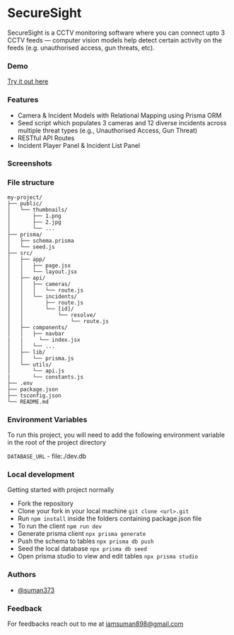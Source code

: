 
# SecureSight 

SecureSight is a CCTV monitoring software where you can connect upto 3 CCTV feeds — computer vision models help detect certain activity on the feeds (e.g. unauthorised access, gun threats, etc).



### Demo

[Try it out here](https://livewave-v1.vercel.app)



### Features

- Camera & Incident Models with Relational Mapping using Prisma ORM
- Seed script which populates 3 cameras and 12 diverse incidents across multiple threat types (e.g., Unauthorised Access, Gun Threat)
- RESTful API Routes 
- Incident Player Panel & Incident List Panel




### Screenshots




### File structure
```
my-project/
├── public/
│   └── thumbnails/
│       ├── 1.png
│       ├── 2.jpg
│       └── ...
├── prisma/
│   ├── schema.prisma
│   └── seed.js
├── src/
│   ├── app/
│   │   ├── page.jsx
│   │   └── layout.jsx
│   ├── api/
│   │   ├── cameras/
│   │   │   └── route.js
│   │   └── incidents/
│   │       ├── route.js
│   │       └── [id]/
│   │           └── resolve/
│   │               └── route.js
│   ├── components/
│   │   ├── navbar
|   |     └── index.jsx
│   │   └── ...
│   ├── lib/
│   │   └── prisma.js
│   └── utils/
│       └── api.js
|       └── constants.js
├── .env
├── package.json
├── tsconfig.json
└── README.md
```

### Environment Variables

To run this project, you will need to add the following environment variable in the root of the project directory

`DATABASE_URL` - file:./dev.db
### Local development

 Getting started with project normally
   - Fork the repository
   - Clone your fork in your local machine
    `git clone <url>.git `
   - Run `npm install` inside the folders containing package.json file
   - To run the client `npm run dev`
   - Generate prisma client `npx prisma generate`
   - Push the schema to tables `npx prisma db push`
   - Seed the local database `npx prisma db seed`
   - Open prisma studio to view and edit tables `npx prisma studio`

### Authors

- [@suman373](https://www.github.com/suman373)


### Feedback

For feedbacks reach out to me at iamsuman898@gmail.com

